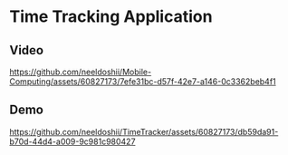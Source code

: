 # Time Tracking Application

## Video

https://github.com/neeldoshii/Mobile-Computing/assets/60827173/7efe31bc-d57f-42e7-a146-0c3362beb4f1


## Demo


https://github.com/neeldoshii/TimeTracker/assets/60827173/db59da91-b70d-44d4-a009-9c981c980427




